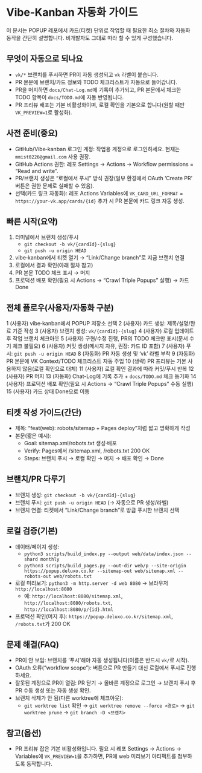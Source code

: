 # Vibe‑Kanban 자동화 가이드

이 문서는 POPUP 레포에서 카드(티켓) 단위로 작업할 때 필요한 최소 절차와 자동화 동작을 간단히 설명합니다. 비개발자도 그대로 따라 할 수 있게 구성했습니다.

## 무엇이 자동으로 되나요
- `vk/*` 브랜치를 푸시하면 PR이 자동 생성되고 `vk` 라벨이 붙습니다.
- PR 본문에 브랜치/카드 정보와 TODO 체크리스트가 자동으로 들어갑니다.
- PR을 머지하면 `docs/Chat-Log.md`에 기록이 추가되고, PR 본문에서 체크한 TODO 항목이 `docs/TODO.md`에 자동 반영됩니다.
- PR 프리뷰 배포는 기본 비활성화이며, 로컬 확인을 기본으로 합니다(원할 때만 `VK_PREVIEW=1`로 활성화).

## 사전 준비(중요)
- GitHub/Vibe‑kanban 로그인 계정: 작업용 계정으로 로그인하세요. 현재는 `mmist0226@gmail.com` 사용 권장.
- GitHub Actions 권한: 레포 Settings → Actions → Workflow permissions = “Read and write”.
- PR/브랜치 생성은 “로컬에서 푸시” 방식 권장(일부 환경에서 OAuth ‘Create PR’ 버튼은 권한 문제로 실패할 수 있음).
- 선택(카드 링크 자동화): 레포 Actions Variables에 `VK_CARD_URL_FORMAT` = `https://your-vk.app/cards/{id}` 추가 시 PR 본문에 카드 링크 자동 생성.

## 빠른 시작(요약)
1) 터미널에서 브랜치 생성/푸시
   - `git checkout -b vk/{cardId}-{slug}`
   - `git push -u origin HEAD`
2) vibe‑kanban에서 티켓 열기 → “Link/Change branch”로 지금 브랜치 연결
3) 로컬에서 결과 확인(아래 절차 참고)
4) PR 본문 TODO 체크 표시 → 머지
5) 프로덕션 배포 확인(필요 시 Actions → “Crawl Triple Popups” 실행) → 카드 Done

## 전체 플로우(사용자/자동화 구분)
1 (사용자) vibe‑kanban에서 POPUP 저장소 선택
2 (사용자) 카드 생성: 제목/설명/완료 기준 작성
3 (사용자) 브랜치 생성: `vk/{cardId}-{slug}`
4 (사용자) 로컬 업데이트 후 작업 브랜치 체크아웃
5 (사용자) 구현/수정 진행, PR의 TODO 체크만 표시(문서 수기 체크 불필요)
6 (사용자) 커밋 생성(메시지 자유, 권장: 카드 ID 포함)
7 (사용자) 푸시: `git push -u origin HEAD`
8 (자동화) PR 자동 생성 및 ‘vk’ 라벨 부착
9 (자동화) PR 본문에 VK Context/TODO 체크리스트 자동 주입
10 (생략) PR 프리뷰는 기본 사용하지 않음(로컬 확인으로 대체)
11 (사용자) 로컬 확인 결과에 따라 커밋/푸시 반복
12 (사용자) PR 머지
13 (자동화) Chat-Log에 기록 추가 + `docs/TODO.md` 체크 동기화
14 (사용자) 프로덕션 배포 확인(필요 시 Actions → “Crawl Triple Popups” 수동 실행)
15 (사용자) 카드 상태 Done으로 이동

## 티켓 작성 가이드(간단)
- 제목: “feat(web): robots/sitemap + Pages deploy”처럼 짧고 명확하게 작성
- 본문(짧은 예시):
  - Goal: sitemap.xml/robots.txt 생성·배포
  - Verify: Pages에서 /sitemap.xml, /robots.txt 200 OK
  - Steps: 브랜치 푸시 → 로컬 확인 → 머지 → 배포 확인 → Done

## 브랜치/PR 다루기
- 브랜치 생성: `git checkout -b vk/{cardId}-{slug}`
- 브랜치 푸시: `git push -u origin HEAD` (→ 자동으로 PR 생성/라벨)
- 브랜치 연결: 티켓에서 “Link/Change branch”로 방금 푸시한 브랜치 선택

## 로컬 검증(기본)
- 데이터/페이지 생성:
  - `python3 scripts/build_index.py --output web/data/index.json --shard monthly`
  - `python3 scripts/build_pages.py --out-dir web/p --site-origin https://popup.deluxo.co.kr --sitemap-out web/sitemap.xml --robots-out web/robots.txt`
- 로컬 미리보기: `python3 -m http.server -d web 8080` → 브라우저 `http://localhost:8080`
  - 예: `http://localhost:8080/sitemap.xml`, `http://localhost:8080/robots.txt`, `http://localhost:8080/p/{id}.html`
- 프로덕션 확인(머지 후): `https://popup.deluxo.co.kr/sitemap.xml`, `/robots.txt`가 200 OK

## 문제 해결(FAQ)
- PR이 안 보임: 브랜치를 ‘푸시’해야 자동 생성됩니다(이름은 반드시 `vk/`로 시작).
- OAuth 오류(“workflow scope”): 버튼으로 PR 만들기 대신 로컬에서 푸시로 진행하세요.
- 잘못된 계정으로 PR이 열림: PR 닫기 → 올바른 계정으로 로그인 → 브랜치 푸시 후 PR 수동 생성 또는 자동 생성 확인.
- 브랜치 삭제가 안 됨(다른 worktree에 체크아웃):
  - `git worktree list` 확인 → `git worktree remove --force <경로>` → `git worktree prune` → `git branch -D <브랜치>`

## 참고(옵션)
- PR 프리뷰 잡은 기본 비활성화입니다. 필요 시 레포 Settings → Actions → Variables에 `VK_PREVIEW=1`을 추가하면, PR에 web 미리보기 아티팩트를 첨부하도록 동작합니다.

